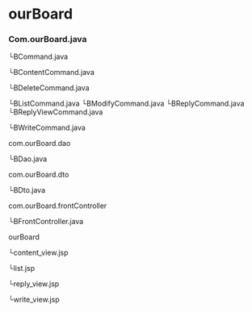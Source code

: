 # ourBoard
<html>
<body>
<h3>Com.ourBoard.java</h3>
<p> └BCommand.java </p>
<p> └BContentCommand.java </p>
<p> └BDeleteCommand.java </p>
 └BListCommand.java
 └BModifyCommand.java
 └BReplyCommand.java
 └BReplyViewCommand.java
</body>
</html>



 └BWriteCommand.java

com.ourBoard.dao

 └BDao.java

com.ourBoard.dto

 └BDto.java

com.ourBoard.frontController

 └BFrontController.java

ourBoard

 └content_view.jsp
 
 └list.jsp
 
 └reply_view.jsp
 
 └write_view.jsp
